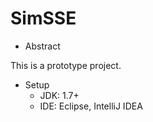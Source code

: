 # SimSSE

- Abstract

This is a prototype project.

- Setup
  - JDK: 1.7+
  - IDE: Eclipse, IntelliJ IDEA
  
